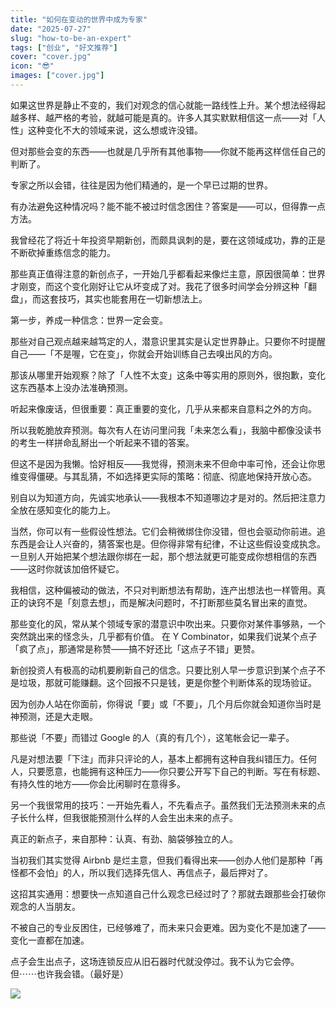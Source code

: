 ```yaml
---
title: "如何在变动的世界中成为专家"
date: "2025-07-27"
slug: "how-to-be-an-expert"
tags: ["创业", "好文推荐"]
cover: "cover.jpg"
icon: "😎"
images: ["cover.jpg"]
---
```

如果这世界是静止不变的，我们对观念的信心就能一路线性上升。某个想法经得起越多样、越严格的考验，就越可能是真的。许多人其实默默相信这一点——对「人性」这种变化不大的领域来说，这么想或许没错。



但对那些会变的东西——也就是几乎所有其他事物——你就不能再这样信任自己的判断了。



专家之所以会错，往往是因为他们精通的，是一个早已过期的世界。



有办法避免这种情况吗？能不能不被过时信念困住？答案是——可以，但得靠一点方法。



我曾经花了将近十年投资早期新创，而颇具讽刺的是，要在这领域成功，靠的正是不断砍掉重练信念的能力。



那些真正值得注意的新创点子，一开始几乎都看起来像烂主意，原因很简单：世界才刚变，而这个变化刚好让它从坏变成了对。我花了很多时间学会分辨这种「翻盘」，而这套技巧，其实也能套用在一切新想法上。



第一步，养成一种信念：世界一定会变。



那些对自己观点越来越笃定的人，潜意识里其实是认定世界静止。只要你不时提醒自己——「不是喔，它在变」，你就会开始训练自己去嗅出风的方向。



那该从哪里开始观察？除了「人性不太变」这条中等实用的原则外，很抱歉，变化这东西基本上没办法准确预测。



听起来像废话，但很重要：真正重要的变化，几乎从来都来自意料之外的方向。



所以我乾脆放弃预测。每次有人在访问里问我「未来怎么看」，我脑中都像没读书的考生一样拼命乱掰出一个听起来不错的答案。



但这不是因为我懒。恰好相反——我觉得，预测未来不但命中率可怜，还会让你思维变得僵硬。与其乱猜，不如选择更实际的策略：彻底、彻底地保持开放心态。



别自以为知道方向，先诚实地承认——我根本不知道哪边才是对的。然后把注意力全放在感知变化的能力上。



当然，你可以有一些假设性想法。它们会稍微绑住你没错，但也会驱动你前进。追东西是会让人兴奋的，猜答案也是。但你得非常有纪律，不让这些假设变成执念。
一旦别人开始把某个想法跟你绑在一起，那个想法就更可能变成你想相信的东西——这时你就该加倍怀疑它。



我相信，这种偏被动的做法，不只对判断想法有帮助，连产出想法也一样管用。真正的诀窍不是「刻意去想」，而是解决问题时，不打断那些莫名冒出来的直觉。



那些变化的风，常从某个领域专家的潜意识中吹出来。只要你对某件事够熟，一个突然跳出来的怪念头，几乎都有价值。
在 Y Combinator，如果我们说某个点子「疯了点」，那通常是称赞——搞不好还比「这点子不错」更赞。



新创投资人有极高的动机要刷新自己的信念。只要比别人早一步意识到某个点子不是垃圾，那就可能赚翻。这个回报不只是钱，更是你整个判断体系的现场验证。



因为创办人站在你面前，你得说「要」或「不要」，几个月后你就会知道你当时是神预测，还是大走眼。



那些说「不要」而错过 Google 的人（真的有几个），这笔帐会记一辈子。



凡是对想法要「下注」而非只评论的人，基本上都拥有这种自我纠错压力。任何人，只要愿意，也能拥有这种压力——你只要公开写下自己的判断。写在有标题、有持久性的地方——你会比闲聊时在意得多。



另一个我很常用的技巧：一开始先看人，不先看点子。虽然我们无法预测未来的点子长什么样，但我很能预测什么样的人会生出未来的点子。



真正的新点子，来自那种：认真、有劲、脑袋够独立的人。



当初我们其实觉得 Airbnb 是烂主意，但我们看得出来——创办人他们是那种「再怪都不会怕」的人，所以我们选择先信人、再信点子，最后押对了。



这招其实通用：想要快一点知道自己什么观念已经过时了？那就去跟那些会打破你观念的人当朋友。



不被自己的专业反困住，已经够难了，而未来只会更难。因为变化不是加速了——变化一直都在加速。



点子会生出点子，这场连锁反应从旧石器时代就没停过。我不认为它会停。
但⋯⋯也许我会错。（最好是）




![](https://prod-files-secure.s3.us-west-2.amazonaws.com/112d0858-5090-4d34-a606-b75eb8d65fd2/46476355-9cf3-4e99-9b7a-3531bc426380/1000202064.png?X-Amz-Algorithm=AWS4-HMAC-SHA256&X-Amz-Content-Sha256=UNSIGNED-PAYLOAD&X-Amz-Credential=ASIAZI2LB466ZOEFDQCA%2F20251007%2Fus-west-2%2Fs3%2Faws4_request&X-Amz-Date=20251007T122700Z&X-Amz-Expires=3600&X-Amz-Security-Token=IQoJb3JpZ2luX2VjEAwaCXVzLXdlc3QtMiJGMEQCIHUBMqrT%2BhB%2FC3IwFaVP9H%2BWBlMxX8dXoDvpAghZqNFjAiBmIRpJC%2FH9IlM8nCxuYhyjZj6pcfTNuOV3Gxhr3WbmHSqIBAil%2F%2F%2F%2F%2F%2F%2F%2F%2F%2F8BEAAaDDYzNzQyMzE4MzgwNSIMA0Zqkmthmb2XmAdEKtwDiRgh65SgO5o6CL72Noq57UTWcdH2jPUApjZYaT%2Fnsr3kevDuCPDuEWVDlbxe3%2Bm%2FAHeCHuEg7OQA9kifAZvfdu%2BYk8leehREjc2iksXHUwmHBW9QJzZeMWILyRvewKsKBNLMYkTWU4OUNsvzuh%2BdwyUE4HCJgCF4bkCMndMwQjTXFTVWRLQlXfYpWzFC6znfhQkaR9%2FgnIMks1BvXTP7%2FkM4oxRaseVMA9mABr%2FBbvXaHmPjVCy6GnHZ4HtIwfmakkFtQQTN3aVRgzrFQBef3jDfVZjbU7PNW%2F4lcPJ0FHxowuYCVOw1%2B1QPSPuNIuI4anTvr6fQ8z%2BnZW5cIljTJVyw83EBrHxhkepofvj2YnuEBRJTkSHmng6qabi4Zhncez3hu8iC6ucXBLSGK0WFs%2BWDjRtkJqFvnD7Q3UGPfnz%2Bu8gur4dYiZ%2FJCLBfHkdq%2Fn6f%2BVVHAXX9nguNAWNL1i5nMymGqSLtZ879j%2BwB9RBHLqmKTC%2FdTp%2BLzMSH%2BWilSb2fHwMCLbTKBaM5JklGPUZJ8lzaf1ajwF9g6Two%2FoVsy7MYd8G6s3wIUsoD1BfJAs0j6ZaJ7aEqJb7NpGISC11NTilojLVv5BUUrPHbMwGpqqWFGVRGT55SoEwwtvyTxwY6pgHdx1dcMbb58BNET1SzeKXAWt%2B9EMRpPEYPTloUIjyfosBLd4DuE7ycT2dfxowSP1ARVd183UqEtRustuFVyUpmld4euLozmiC6ryWIr6wPJmv7ZLVGmegMhPVi7ikn%2BZ9xkzWH5qFb85pp506vLiM0sc140YgsmV8GHqo9OSDFCGyYNMoDl6RVNtyR8wIpLsjcL%2F0Z%2F%2Be0W5sRFAlzmqttQzGf9oSh&X-Amz-Signature=c1b4b1056d4098c77ef0cf00ace9fe0e6177dc893c2d6585151f538df8239667&X-Amz-SignedHeaders=host&x-amz-checksum-mode=ENABLED&x-id=GetObject)

